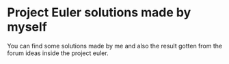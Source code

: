 Project Euler solutions made by myself
======================================
You can find some solutions made by me and also the result gotten from the forum ideas inside the project euler.
